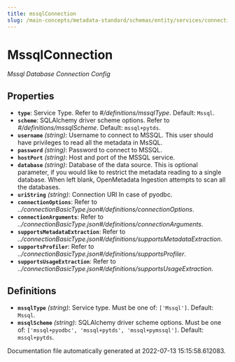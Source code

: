 ```yaml
---
title: mssqlConnection
slug: /main-concepts/metadata-standard/schemas/entity/services/connections/database/mssqlconnection
---
```


# MssqlConnection

*Mssql Database Connection Config*

## Properties

- **`type`**: Service Type. Refer to *#/definitions/mssqlType*. Default: `Mssql`.
- **`scheme`**: SQLAlchemy driver scheme options. Refer to *#/definitions/mssqlScheme*. Default: `mssql+pytds`.
- **`username`** *(string)*: Username to connect to MSSQL. This user should have privileges to read all the metadata in MsSQL.
- **`password`** *(string)*: Password to connect to MSSQL.
- **`hostPort`** *(string)*: Host and port of the MSSQL service.
- **`database`** *(string)*: Database of the data source. This is optional parameter, if you would like to restrict the metadata reading to a single database. When left blank, OpenMetadata Ingestion attempts to scan all the databases.
- **`uriString`** *(string)*: Connection URI In case of pyodbc.
- **`connectionOptions`**: Refer to *../connectionBasicType.json#/definitions/connectionOptions*.
- **`connectionArguments`**: Refer to *../connectionBasicType.json#/definitions/connectionArguments*.
- **`supportsMetadataExtraction`**: Refer to *../connectionBasicType.json#/definitions/supportsMetadataExtraction*.
- **`supportsProfiler`**: Refer to *../connectionBasicType.json#/definitions/supportsProfiler*.
- **`supportsUsageExtraction`**: Refer to *../connectionBasicType.json#/definitions/supportsUsageExtraction*.
## Definitions

- **`mssqlType`** *(string)*: Service type. Must be one of: `['Mssql']`. Default: `Mssql`.
- **`mssqlScheme`** *(string)*: SQLAlchemy driver scheme options. Must be one of: `['mssql+pyodbc', 'mssql+pytds', 'mssql+pymssql']`. Default: `mssql+pytds`.


Documentation file automatically generated at 2022-07-13 15:15:58.612083.
